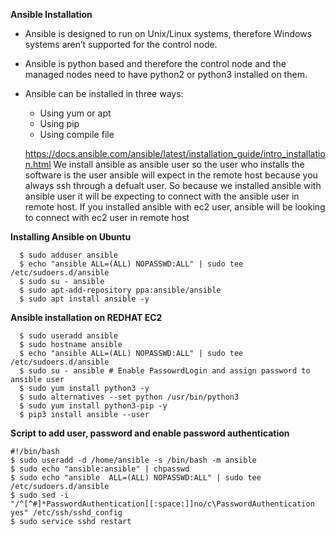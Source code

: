 **Ansible Installation**

- Ansible is designed to run on Unix/Linux systems, therefore Windows systems aren’t
supported for the control node.
- Ansible is python based and therefore the control node and the managed nodes need to
have python2 or python3 installed on them.

- Ansible can be installed in three ways:
    - Using yum or apt
    - Using pip
    - Using compile file
  
    https://docs.ansible.com/ansible/latest/installation_guide/intro_installation.html
  We install ansible as ansible user so the user who installs the software is the user ansible will expect in the remote host because you always ssh through a defualt user. So because we installed ansible with ansible user it will be expecting to connect with the ansible user in remote host. If you installed ansible with ec2 user, ansible will be looking to connect with ec2 user in remote host

**Installing Ansible on Ubuntu**
```
  $ sudo adduser ansible 
  $ echo "ansible ALL=(ALL) NOPASSWD:ALL" | sudo tee /etc/sudoers.d/ansible 
  $ sudo su - ansible 
  $ sudo apt-add-repository ppa:ansible/ansible 
  $ sudo apt install ansible -y
```
**Ansible installation on REDHAT EC2**

```
  $ sudo useradd ansible 
  $ sudo hostname ansible 
  $ echo "ansible ALL=(ALL) NOPASSWD:ALL" | sudo tee /etc/sudoers.d/ansible 
  $ sudo su - ansible # Enable PassowrdLogin and assign password to ansible user 
  $ sudo yum install python3 -y 
  $ sudo alternatives --set python /usr/bin/python3 
  $ sudo yum install python3-pip -y 
  $ pip3 install ansible --user
```

**Script to add user, password and enable password authentication**
```
#!/bin/bash
$ sudo useradd -d /home/ansible -s /bin/bash -m ansible
$ sudo echo "ansible:ansible" | chpasswd
$ sudo echo "ansible  ALL=(ALL) NOPASSWD:ALL" | sudo tee /etc/sudoers.d/ansible
$ sudo sed -i "/^[^#]*PasswordAuthentication[[:space:]]no/c\PasswordAuthentication yes" /etc/ssh/sshd_config
$ sudo service sshd restart
```

